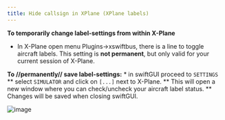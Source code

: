 ```yaml
---
title: Hide callsign in XPlane (XPlane labels)
---
```


**To temporarily change label-settings from within X-Plane**

-   In X-Plane open menu Plugins-\>xswiftbus, there is a line to toggle
    aircraft labels. This setting is **not permanent**, but only valid
    for your current session of X-Plane.

**To //permanently// save label-settings:** \* in swiftGUI proceed to
`SETTINGS` \*\* select `SIMULATOR` and click on `[...]` next to X-Plane.
\*\* This will open a new window where you can check/uncheck your
aircraft label status. \*\* Changes will be saved when closing swiftGUI.

![image](http://img.swift-project.org/swift_toggling_aircraft-labels_swiftGUI.jpg)
